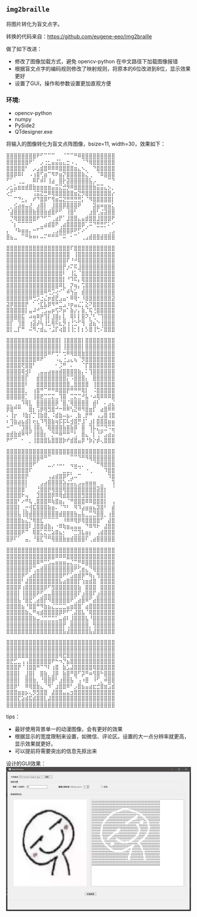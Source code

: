 ## `img2braille`

将图片转化为盲文点字。

转换的代码来自：https://github.com/eugene-eeo/img2braille

做了如下改进：
 - 修改了图像加载方式，避免 opencv-python 在中文路径下加载图像报错
 - 根据盲文点字的编码规则修改了映射规则，将原本的6位改进到8位，显示效果更好
 - 设置了GUI，操作和参数设置更加直观方便
 
### 环境:
 - opencv-python
 - numpy
 - PySide2
 - QTdesigner.exe
 
将输入的图像转化为盲文点阵图像，bsize=11, width=30，效果如下：

⣿⣿⣿⣿⣿⣿⣿⣿⠟⠋⠉⠉⠉⠀⠀⠈⠉⠉⠛⠿⣿⣿⣿⣿⣿⣿⣿⣿⣿\
⣿⣿⣿⣿⣿⣿⠟⠁⠀⡠⢐⣂⣤⣬⣥⣄⣒⠠⢀⠀⠈⠙⢿⣿⣿⣿⣿⣿⣿\
⣿⣿⣿⣿⣿⠃⠀⡠⣠⣾⣿⠿⠿⠿⣿⣿⣿⣿⣶⣄⠢⡀⠀⠙⣿⣿⣿⣿⣿\
⣿⣿⡿⠿⠇⠀⠠⢰⣿⢋⣶⠉⠻⠟⣶⡝⣿⣿⣿⣿⣷⣌⢀⠀⠈⠿⣿⣿⣿\
⠋⠁⠀⢀⣀⠀⠀⠿⠏⠾⠇⢸⣴⠀⣿⡗⣽⣿⣿⣿⣿⣿⣧⡠⠀⠀⠀⠉⠙\
⡠⣂⣥⣶⣶⣾⣿⣷⣶⣶⣶⣶⣤⣭⣍⣚⡻⠿⣿⣿⣿⣿⣿⣷⣭⣭⣄⡢⡀\
⢔⡋⠁⠀⠀⠀⠀⢨⣭⣝⣛⠿⢿⣿⣿⣿⣿⣿⣶⣝⡻⣿⣿⣿⣿⣿⣿⣿⡔\
⠀⠀⠉⠙⣂⡄⠀⠞⠙⣿⡿⠋⢻⣶⣭⣝⣛⣛⣛⣛⡅⠈⠻⣿⣿⣿⣿⣿⡇\
⠀⡀⣪⣴⣶⣤⣜⠀⣰⣿⡇⠀⣸⣿⣿⡿⣿⣿⣿⠟⠀⠀⠀⣽⣶⠶⣶⣶⣅\
⠈⣼⣿⣿⣿⣿⣿⣷⣿⣿⣷⣾⣿⠟⠋⠀⢸⣿⠃⠀⠀⠀⣰⣿⢃⣬⣽⣿⣿\
⠀⡙⢿⣿⣿⣿⣿⣿⠟⠙⠋⠉⢀⣴⡟⠁⣸⣿⣿⣄⣤⣾⣿⣿⣸⣿⣿⣿⠟\
⠀⠈⡆⠉⠉⠉⠉⠀⠀⣀⣴⣾⣿⠟⢀⣴⣿⣿⣿⣿⡿⢁⠭⠙⣛⣛⡋⠅⠊\
⡄⠀⠘⠷⣶⣶⡄⠒⠋⠉⠀⠀⢀⣠⣾⣿⣿⡿⠟⡋⠔⠁⠀⠀⠀⠀⠀⢀⣠\
⣿⣦⣀⠀⠉⠛⠷⠶⠆⠤⠍⠛⠛⠛⠉⠭⠀⠂⠉⠀⢀⣠⣾⣿⣿⣾⣿⣿⣿

⣿⣿⣿⣿⣿⣿⣿⣿⣿⣿⣿⣿⣿⣿⣿⣿⣿⠏⣿⣿⣿⣿⣿⣿⣿⣿⣿⣿⣿\
⣿⣿⣿⣿⣿⣿⣿⣿⣿⣿⣿⣿⣿⣿⣿⣿⣿⠀⢸⣿⣿⣿⣿⣿⣿⣿⣿⣿⣿\
⣿⣿⣿⣿⣿⣿⣿⣿⣿⣿⣿⣿⣿⣿⣿⣿⠏⠘⠚⢿⣿⣿⣿⣿⣿⣿⣿⣿⣿\
⣿⣿⣿⣿⣿⣿⣿⣿⣿⣿⣿⣿⣿⣿⣿⡟⡰⠍⠯⣸⣿⣿⣿⣿⣿⣿⣿⣿⣿\
⣿⣿⣿⣿⣿⣿⣿⣿⣿⣿⣿⣿⣿⣿⣿⠇⠀⢸⣅⠈⣿⣿⣿⣿⣿⣿⣿⣿⣿\
⣿⣿⣿⣿⣿⣿⣿⣿⣿⣿⣿⣿⣿⣿⣿⡇⠘⠹⠯⡄⢿⣿⣿⣿⣿⣿⣿⣿⣿\
⣿⣿⣿⣿⣿⣿⣿⣿⣿⣿⣿⣿⣿⣿⠿⣇⠀⡝⢶⡄⢩⣿⣿⣿⣿⣿⣿⣿⣿\
⣿⣿⣿⣿⣿⣿⣿⣿⣿⣿⠿⢛⡩⢔⠊⠁⠾⢳⣥⠀⣾⣿⣿⣿⣿⣿⣿⣿⣿\
⣿⣿⣿⣿⣿⣿⠿⢛⡩⣐⣌⡶⣾⣟⣠⣤⠂⠿⢿⠂⠸⣿⣿⣿⣿⣿⣿⣿⣽\
⣽⡿⣿⣿⣿⡟⠀⠁⠐⣏⣧⡿⠻⠛⣉⣠⠰⡶⣤⣌⡁⣕⠝⣿⣿⣿⣿⣿⣿\
⣿⣿⣿⣿⣿⡇⣤⠼⠚⢉⣡⣤⡶⢫⠝⡶⠁⣷⡔⡄⣷⡈⢯⢘⣿⣿⣿⣿⣿\
⣿⣿⣿⣿⣯⠀⠴⢶⠿⡟⢹⡇⣸⣿⡆⣇⠀⢿⠇⡇⣿⠝⡌⢃⠈⢹⣿⣿⣿\
⣿⡏⠀⢹⣿⠀⢰⣽⡼⢧⢸⣃⢿⠯⣆⡻⢰⢘⣑⠋⢻⠀⣽⣦⠑⢸⣿⣿⣿\
⣿⡇⣀⡏⠛⠀⠬⠻⡐⣾⣄⠐⣨⡏⢴⣿⢸⢸⡂⡇⡆⡣⣿⢸⢓⠌⣿⣿⣿

⣿⣿⣿⣿⣿⣿⣿⣿⣿⣿⣿⣿⣿⣿⡇⢸⣿⣿⣿⣿⡇⣿⣿⣿⣿⣿⣿⣿⣿\
⣿⣿⣿⣿⣿⣿⣿⣿⣿⣿⣿⣿⣿⣿⡇⢸⣿⣿⣿⣿⡇⣿⣿⣿⣿⣿⣿⣿⣿\
⣿⣿⣿⣿⣿⣿⣿⣿⣿⣿⣿⠿⠟⢛⠃⢒⠿⢿⣿⣿⣷⣿⣿⣿⣿⣿⣿⣿⣿\
⣿⣿⣿⣿⣿⣿⣿⣿⠿⠟⠁⠀⠀⠠⣄⢐⣠⣄⢦⠈⡻⣿⣿⣿⣿⣿⣿⣿⣿\
⣿⣿⣿⣿⢟⣿⣿⠃⠀⠀⠀⠀⠀⠂⡨⠛⠀⠄⠀⠀⠈⡏⣿⣿⣿⣿⣿⣿⣿\
⣿⣿⣿⣿⢿⣺⠇⠀⢀⣤⣤⣴⣶⣶⣾⣿⣿⣿⣿⣷⡄⠅⢹⣿⣿⣿⣿⣿⣿\
⣿⣿⣿⣿⣿⡏⠀⠀⣾⣿⣿⣿⣿⣿⣿⣿⡍⠩⣿⣿⣿⡄⠀⣿⣿⣿⣿⣿⣿\
⣿⣿⣿⣿⣿⠇⠀⠀⣿⣿⣿⣿⣿⣿⣿⣿⣿⣀⣿⣿⣿⣿⠀⢸⣿⣿⣿⣿⣿\
⣿⣿⣿⣿⣿⡀⠀⢰⣿⠛⠉⠛⠛⠿⣿⣿⡟⠛⠛⠛⢿⡇⠀⠨⣿⣿⣿⣿⣿\
⣿⣿⣿⣿⣿⡁⠀⢸⣿⣟⣉⣉⣍⣀⢹⣿⠀⣉⣍⣉⠚⣧⠐⠴⢿⠿⠿⠿⣿\
⣀⡀⢀⣀⠹⢿⣇⠀⣿⣿⣿⣿⣿⡿⠈⣿⡈⢿⣿⣿⣿⣿⠀⣾⠇⠀⠄⣠⣌\
⡿⣿⠛⠛⠀⠀⣿⡆⢩⡿⢿⣻⣿⠚⠒⠿⠿⢣⣝⠿⠻⣿⣶⡏⠀⣴⣿⠿⠿\
⠄⢸⡖⠀⠸⣷⡎⡉⢸⣷⣿⡀⠨⣾⣷⠤⣦⠄⢀⣷⢀⡟⠛⠀⢠⣠⣿⢸⣿\
⠆⢹⣷⣴⣦⣾⡇⢖⣆⠹⢻⣿⣷⢶⡯⡯⠧⣺⣿⡛⣸⠁⣰⡇⣿⣿⣿⣶⣶\
⠒⠉⠀⠈⣹⣿⣇⢸⣿⣆⠈⢿⣿⣿⣿⣷⣿⣷⡿⠀⣿⠀⢹⡧⣍⣉⣙⠩⣭\
⣶⣾⣷⣾⠿⠻⠋⢸⣿⣿⡆⠀⡙⠛⠿⠛⠛⠉⢃⠀⣿⣄⠈⡇⢘⠋⣠⣴⣬\
⠟⠋⠉⠀⠂⠀⡀⢸⣿⣿⣿⣧⣿⣿⣿⡷⠞⣾⣿⣤⡿⠘⡷⡕⡾⢄⣿⣿⣿

⣿⣿⣿⣿⣿⣿⣿⣿⣿⣿⣿⣿⣿⣿⣿⣿⣿⣿⣿⣿⣿⣿⣿⣿⣿⣿⣿⣿⣿\
⣿⣿⣿⣿⣿⣿⣿⣿⣿⠿⠛⠉⠀⠀⠀⠀⠀⠉⠉⠙⠛⠻⢿⣿⣿⣿⣿⣿⣿\
⣿⣿⣿⣿⣿⣿⣿⠟⠁⠀⠀⣀⡠⠠⠤⠄⠀⢤⣤⣀⡀⠀⠀⠈⠛⢿⣿⣿⣿\
⣿⣿⣿⣿⣿⣿⠏⠀⠀⠀⠀⠀⠀⠀⠀⣀⣀⡀⠉⠈⠀⠐⢀⠀⠀⠀⠹⣿⣿\
⣿⣿⣿⣿⣿⡟⠀⠀⠀⠀⠀⢠⣴⣾⣿⡿⠋⣡⠤⠉⠀⠀⠀⠀⠀⠀⠀⠹⣿\
⣿⣿⣿⣿⣿⡇⠀⠀⠀⣠⣴⣿⣿⣿⣿⣵⣬⣥⣄⣠⣤⣶⣶⣶⠀⣀⠀⠀⢹\
⣿⣿⣿⣿⣿⠁⠀⠀⢘⣿⣿⡿⢿⣿⣿⢿⣿⣿⣿⣿⣿⣿⣿⣿⣽⣿⡆⠀⠈\
⣿⣿⣿⣿⠗⢤⠀⠀⣹⣿⣿⣿⡿⠿⢿⣾⣿⣿⣿⣿⣻⣿⣿⣿⣿⣿⡇⠀⠀\
⣿⣿⣿⠃⠔⠛⢧⢀⣿⣿⣿⠿⢷⣿⣶⡄⠈⠛⣿⣿⣿⠿⠿⣿⣿⣿⡇⠀⢠\
⣿⣿⣿⡇⢀⡒⢺⣯⣿⣿⣿⣷⣶⠄⠈⠙⠃⠀⠻⠹⣴⣶⣶⣦⣽⣿⠃⠀⣾\
⣿⣿⣿⣧⢸⣿⣾⣿⣿⣿⣿⣿⣿⣿⣾⣿⣿⣿⣷⣤⣧⣀⣉⣙⣿⣿⡀⢰⣿\
⣿⣿⣿⣿⣦⣌⡙⢿⣿⣏⠉⠉⠉⠉⠀⠸⠿⠿⢿⡿⢿⣿⣿⣿⣿⠋⠀⣼⣿\
⣿⣿⣿⣿⣿⣿⠇⣸⣿⣿⣾⣷⡄⠐⠿⢷⣶⣤⣤⣤⠀⠙⠿⠻⠗⠀⣼⣿⣿\
⣿⣿⣿⣿⠟⠉⠀⢿⣿⣅⣍⣉⣵⣿⣦⡂⠀⠈⣉⣹⣧⣶⡆⠀⢠⣾⣿⣿⣿\
⣿⡿⠏⠁⠀⣤⡀⠘⣿⣏⠙⠛⢿⣿⣿⣷⣶⣾⣿⣿⣿⠏⢀⣴⣿⣿⣿⣿⣿

⣿⣿⣿⣿⣿⣿⣿⣿⣿⣿⣿⣿⣿⣿⣿⣿⣿⣿⣿⣿⣿⣿⣿⣿⣿⣿⣿⣿⣿\
⣿⣿⣿⣿⣿⣿⣿⣿⣿⣿⣿⣿⣿⠿⠿⠿⣿⣿⣿⣿⣿⣿⣿⣿⣿⣿⣿⣿⣿\
⣿⣿⣿⣿⣿⣿⣿⣿⠿⠛⣉⣡⣤⣶⣶⣶⣤⣌⣉⡛⠿⣿⣿⣿⣿⣿⣿⣿⣿\
⣿⣿⣿⣿⣿⣿⡟⢉⣤⣾⣿⣿⣿⣿⣿⣿⣿⣿⠟⢋⣶⣄⠙⢿⣿⣿⣿⣿⣿\
⣿⣿⣿⣿⡿⠋⣠⣾⣿⣿⣿⣿⣿⣿⣿⠟⠋⣡⣶⣾⡿⠛⢷⡄⢻⣿⣿⣿⣿\
⣿⣿⣿⣿⠃⣼⣿⣿⣿⣿⣿⣿⣿⣿⣧⣴⣿⣿⣿⡏⢱⣶⣾⣿⠀⣿⣿⣿⣿\
⣿⣿⣿⡿⢰⣿⣿⣿⣿⣿⡿⠋⣻⣿⣿⣿⣿⣿⣿⣷⠀⣿⣿⣿⠀⣿⣿⣿⣿\
⣿⣿⣿⡇⢸⣿⣿⣿⠟⢋⣤⣤⣿⣿⣿⣿⣿⣿⣿⠏⣰⣿⣿⠏⣰⣿⣿⣿⣿\
⣿⣿⣿⣧⠘⣿⣟⢁⣴⣿⡟⠻⣿⣿⣿⣿⣿⠟⢁⣴⣿⠿⠋⣴⣿⣿⣿⣿⣿\
⣿⣿⣿⣿⣦⠘⣿⣿⠛⠻⣷⣦⣌⣉⣉⣉⣤⣶⣿⣿⠁⣴⣿⣿⣿⣿⣿⣿⣿\
⣿⣿⣿⣿⣿⣷⣄⠛⢶⣾⣿⣿⣿⣿⡿⠟⠋⢁⣼⣿⣧⠈⢿⣿⣿⣿⣿⣿⣿\
⣿⣿⣿⣿⣿⣿⣿⣷⣤⣈⣉⣉⣉⣁⣤⣾⠇⣸⣿⣿⣿⣧⠘⣿⣿⣿⣿⣿⣿\
⣿⣿⣿⣿⣿⣿⣿⣿⣿⣿⣿⣿⣿⣿⣿⡟⢀⣿⣿⣿⣿⣿⡀⢻⣿⣿⣿⣿⣿\
⣿⣿⣿⣿⣿⣿⣿⣿⣿⣿⣿⣿⣿⣿⣿⣧⣼⣿⣿⣿⣿⣿⣧⣼⣿⣿⣿⣿⣿

⣿⣿⣿⣿⣿⣿⣿⣿⣿⣿⣿⣿⣿⣿⣿⣿⣿⣿⣿⣿⣿⣿⣿⣿⣿⣿⣿⣿⣿\
⣿⣿⣿⣿⣿⣿⣿⣿⣿⣿⣿⣿⣿⣿⣿⣿⣿⣿⣿⣿⣿⣿⣿⣿⣿⣿⣿⣿⣿\
⣿⣿⣿⣿⣿⣿⣿⣿⣿⣿⣿⣿⣿⣿⢿⣟⣿⣿⣿⣿⣿⣿⣿⣿⣿⣿⣿⣿⣿\
⣿⣟⣋⣀⢠⢠⣿⣿⣿⣿⣿⣿⠟⠓⠲⡙⣦⣿⣿⣿⣿⣿⣿⣿⣿⣿⣿⣿⣿\
⣿⣿⣿⡟⠈⢸⣿⣿⠛⠉⠙⠇⢰⣿⠀⣷⣡⣼⣿⣿⣿⣿⣿⢿⣿⣿⣿⣿⣿\
⣿⣿⣿⡇⠀⣸⣿⡇⠀⣿⣷⡀⣸⡿⠀⣷⣿⠛⣿⠋⡽⠛⠶⢻⣿⠓⣿⣿⣿\
⣿⣿⣿⡇⠀⣿⣿⣷⡀⠘⣿⣿⡿⠃⣰⣿⣿⣧⠈⢠⠰⣿⠀⠸⠋⡀⠾⣿⣿\
⣿⣿⡿⠃⠀⠿⢿⣿⣷⣄⠈⠻⠁⣰⣿⣿⠿⠃⡠⣿⣦⣤⣴⣖⣚⣿⣶⣩⣾\
⣿⣿⣿⣶⣶⡦⢄⡻⣻⣿⣿⠀⣼⣿⣿⣤⣤⣲⣿⣿⣿⣿⣿⣿⣿⣿⣿⣿⣿\
⣿⣿⣿⣏⣵⣾⣯⣾⣿⣿⣇⣼⣿⣿⣿⣿⣿⣿⣿⣿⣿⣿⣿⣿⣿⣿⣿⣿⣿\
⣿⣿⣿⣿⣿⣿⣿⣿⣿⣿⣿⣿⣿⣿⣿⣿⣿⣿⣿⣿⣿⣿⣿⣿⣿⣿⣿⣿⣿

tips：
 - 最好使用背景单一的动漫图像，会有更好的效果
 - 根据显示的宽度限制来设置，如微信、评论区。设置的大一点分辨率就更高，显示效果就更好。
 - 可以提前将需要突出的信息先抠出来
 
 设计的GUI效果：
![GUI效果](imgs/test.png)
